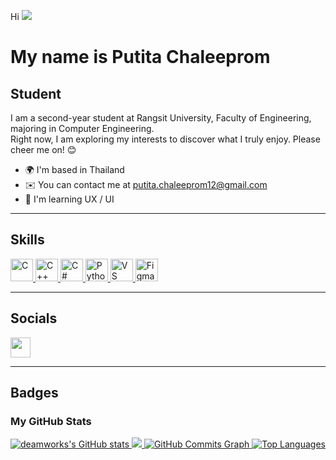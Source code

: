 Hi ![](https://user-images.githubusercontent.com/18350557/176309783-0785949b-9127-417c-8b55-ab5a4333674e.gif)  
# My name is Putita Chaleeprom  

## Student  

I am a second-year student at Rangsit University, Faculty of Engineering, majoring in Computer Engineering.  
Right now, I am exploring my interests to discover what I truly enjoy. Please cheer me on! 😊  

- 🌍 I'm based in Thailand  
- ✉️ You can contact me at [putita.chaleeprom12@gmail.com](mailto:putita.chaleeprom12@gmail.com)  
- 🧠 I'm learning UX / UI  

---

## **Skills**  
<p align="left">
<a href="https://docs.microsoft.com/en-us/cpp/?view=msvc-170" target="_blank" rel="noreferrer">
<img src="https://raw.githubusercontent.com/danielcranney/readme-generator/main/public/icons/skills/c-colored.svg" width="36" height="36" alt="C" />
</a>
<a href="https://docs.microsoft.com/en-us/cpp/?view=msvc-170" target="_blank" rel="noreferrer">
<img src="https://raw.githubusercontent.com/danielcranney/readme-generator/main/public/icons/skills/cplusplus-colored.svg" width="36" height="36" alt="C++" />
</a>
<a href="https://docs.microsoft.com/en-us/dotnet/csharp/" target="_blank" rel="noreferrer">
<img src="https://raw.githubusercontent.com/danielcranney/readme-generator/main/public/icons/skills/csharp-colored.svg" width="36" height="36" alt="C#" />
</a>
<a href="https://www.python.org/" target="_blank" rel="noreferrer">
<img src="https://raw.githubusercontent.com/danielcranney/readme-generator/main/public/icons/skills/python-colored.svg" width="36" height="36" alt="Python" />
</a>
<a href="https://code.visualstudio.com/" target="_blank" rel="noreferrer">
<img src="https://raw.githubusercontent.com/danielcranney/readme-generator/main/public/icons/skills/visualstudiocode.svg" width="36" height="36" alt="VS Code" />
</a>
<a href="https://www.figma.com/" target="_blank" rel="noreferrer">
<img src="https://raw.githubusercontent.com/danielcranney/readme-generator/main/public/icons/skills/figma-colored.svg" width="36" height="36" alt="Figma" />
</a>
</p>

---

## **Socials**  
<p align="left">
<a href="https://www.github.com/deamworks" target="_blank" rel="noreferrer">
<img src="https://raw.githubusercontent.com/danielcranney/readme-generator/main/public/icons/socials/github.svg" width="32" height="32" />
</a>
</p>

---

## **Badges**  

### **My GitHub Stats**  

<a href="http://www.github.com/deamworks">
<img src="https://github-readme-stats.vercel.app/api?username=deamworks&show_icons=true&count_private=true&title_color=ffffff&text_color=ffffff&icon_color=a855f7&bg_color=581c87&hide_border=true&show_icons=true" alt="deamworks's GitHub stats" />
</a>

<a href="http://www.github.com/deamworks">
<img src="https://github-readme-streak-stats.herokuapp.com/?user=deamworks&stroke=ffffff&background=581c87&ring=ffffff&fire=ffffff&currStreakNum=ffffff&currStreakLabel=ffffff&sideNums=ffffff&sideLabels=ffffff&dates=ffffff&hide_border=true" />
</a>

<a href="http://www.github.com/deamworks">
<img src="https://github-readme-activity-graph.cyclic.app/graph?username=deamworks&bg_color=581c87&color=ffffff&line=a855f7&point=ffffff&area_color=581c87&area=true&hide_border=true&custom_title=GitHub%20Commits%20Graph" alt="GitHub Commits Graph" />
</a>

<a href="https://github.com/deamworks" align="left">
<img src="https://github-readme-stats.vercel.app/api/top-langs/?username=deamworks&langs_count=10&title_color=ffffff&text_color=ffffff&icon_color=a855f7&bg_color=581c87&hide_border=true&locale=en&custom_title=Top%20Languages" alt="Top Languages" />
</a>
